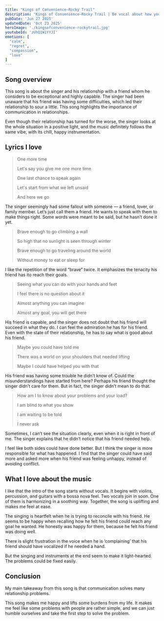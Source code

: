 ```yaml
---
title: "Kings of Convenience—Rocky Trail"
description: "Kings of Convenience—Rocky Trail | Be vocal about how you feel"
pubDate: 'Jun 27 2025'
updatedDate: 'Oct 23 2025'
heroImage: './kingsofconvenience-rockytrail.jpg'
youtubeId: 'zUhQ1W1YYJI'
emotions: [
  "calm",
  "regret",
  "compassion",
  "love"
]
---
```


Song overview
-------------

This song is about the singer and his relationship with a friend whom he considers to be exceptional and highly capable.
The singer had been unaware that his friend was having some difficulties, which led their relationship to sour a little.
This song highlights the importance of communication in relationships.

Even though their relationship has turned for the
worse, the singer looks at the whole situation in a positive light, and the music definitely follows the same vibe, with
its chill, happy instrumentation.

Lyrics I love
-------------

> One more time
>
> Let's say you give me one more time
>
> One last chance to speak again
>
> Let's start from what we left unsaid
>
> And here we go

The singer seemingly had some fallout with someone — a friend, lover, or family member. Let’s just call them a friend.
He wants to speak with them to make things right. Some words were meant to be said, but he hasn’t done it yet.

> Brave enough to go climbing a wall
>
> So high that no sunlight is seen through winter
>
> Brave enough to go traveling around the world
>
> Without money to eat or sleep for

I like the repetition of the word “brave” twice. It emphasizes the tenacity his friend has ito reach their goals.

> Seeing what you can do with your hands and feet
>
> I feel there is no question about it
>
> Almost anything you can imagine
>
> Almost any goal, you will get there

His friend is capable, and the singer does not doubt that his friend will succeed in what they do. I can feel the
admiration he has for his friend. Even with the state of their relationship, he has to say what is good about his
friend.

> Maybe you could have told me
>
> Thеre was a world on your shoulders that needed lifting
>
> Maybe I could have helped you with that
>

His friend was having some trouble he didn’t know of. Could the misunderstandings have started from here? Perhaps his
friend thought the singer didn’t care for them. But in fact, the singer didn’t mean to do that.

> How am I to know about your problems and your load?
>
> I am blind to what you show
>
> I am waiting to be told
>
> I never ask

Sometimes, I can’t see the situation clearly, even when it is right in front of me. The singer explains that he didn’t
notice that his friend needed help.

I feel like both sides could have done better. But I think the singer is more
responsible for what has happened. I find that the singer could have said more and asked more when his friend was
feeling unhappy, instead of avoiding conflict.

What I love about the music
---------------------------

I like that the intro of the song starts without vocals. It begins with violins, percussion, and guitars with a bossa
nova feel. Two vocals join in soon. One of them is harmonizing in a soothing way.
Together, the song is uplifting and
makes me feel at ease.

The singing is heartfelt when he is trying to reconcile with his friend. He seems to be happy when
recalling how he felt his friend could reach any goal he wanted. He honestly was happy for them, because he felt his
friend was doing well.

There is slight frustration in the voice when he is ‘complaining’ that his friend should have
vocalized if he needed a hand.

But the singing and instruments at the end seem to make it light-hearted. The problems
could be fixed easily.

Conclusion
----------

My main takeaway from this song is that communication solves many relationship problems.

This song makes me happy and
lifts some burdens from my life. It makes me feel like some problems with people are rather simple, and we can just
humble ourselves and take the first step to solve the problem.
